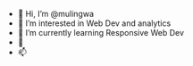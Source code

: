 - 👋 Hi, I’m @mulingwa
- 👀 I’m interested in Web Dev and analytics
- 🌱 I’m currently learning Responsive Web Dev
- 💞
- 📫 

<!---
mulingwa/mulingwa is a ✨ special ✨ repository because its `README.md` (this file) appears on your GitHub profile.
You can click the Preview link to take a look at your changes.
--->
